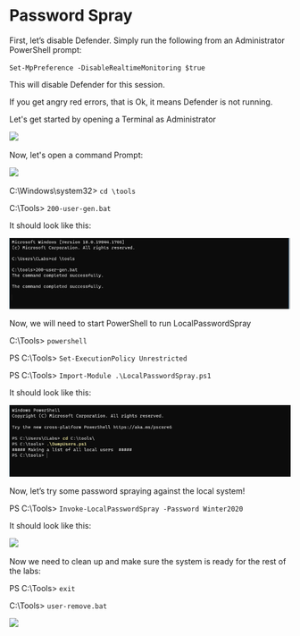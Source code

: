 
# Password Spray

First, let’s disable Defender. Simply run the following from an Administrator PowerShell prompt:

`Set-MpPreference -DisableRealtimeMonitoring $true`

This will disable Defender for this session.

If you get angry red errors, that is Ok, it means Defender is not running.

Let's get started by opening a Terminal as Administrator

![](attachments/Clipboard_2020-06-12-10-36-44.png)

Now, let's open a command Prompt:

![](attachments/cmd-command-prompt.png)

C:\Windows\system32> `cd \tools`

C:\Tools> `200-user-gen.bat`

It should look like this:

![](attachments/Clipboard_2020-06-16-10-26-22.png)

Now, we will need to start PowerShell to run LocalPasswordSpray


C:\Tools> `powershell`

PS C:\Tools> `Set-ExecutionPolicy Unrestricted`

PS C:\Tools> `Import-Module .\LocalPasswordSpray.ps1`

It should look like this:

![](attachments/Clipboard_2020-06-16-10-37-09.png)

Now, let’s try some password spraying against the local system!


PS C:\Tools> `Invoke-LocalPasswordSpray -Password Winter2020`

It should look like this:

![](attachments/Clipboard_2020-07-09-15-06-52.png)

Now we need to clean up and make sure the system is ready for the rest of the labs:

PS C:\Tools> `exit`

C:\Tools> `user-remove.bat`

![](attachments/Clipboard_2020-06-16-10-39-16.png)




